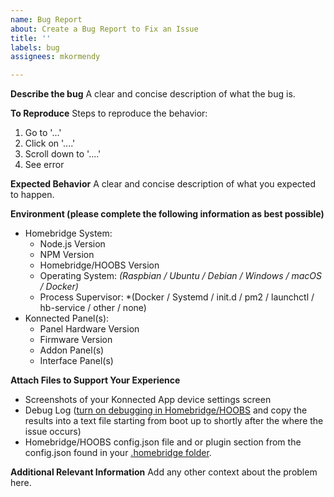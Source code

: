```yaml
---
name: Bug Report
about: Create a Bug Report to Fix an Issue
title: ''
labels: bug
assignees: mkormendy

---
```


**Describe the bug**
A clear and concise description of what the bug is.

**To Reproduce**
Steps to reproduce the behavior:
1. Go to '...'
2. Click on '....'
3. Scroll down to '....'
4. See error

**Expected Behavior**
A clear and concise description of what you expected to happen.

**Environment (please complete the following information as best possible)**
* Homebridge System:
  * Node.js Version
  * NPM Version
  * Homebridge/HOOBS Version
  * Operating System: *(Raspbian / Ubuntu / Debian / Windows / macOS / Docker)*
  * Process Supervisor: *(Docker / Systemd / init.d / pm2 / launchctl / hb-service / other / none)
* Konnected Panel(s):
  * Panel Hardware Version
  * Firmware Version
  * Addon Panel(s)
  * Interface Panel(s)

**Attach Files to Support Your Experience**
 - Screenshots of your Konnected App device settings screen
 - Debug Log ([turn on debugging in Homebridge/HOOBS](https://github.com/homebridge/homebridge/wiki/Basic-Troubleshooting#debug-mode) and copy the results into a text file starting from boot up to shortly after the where the issue occurs)
 - Homebridge/HOOBS config.json file and or plugin section from the config.json found in your [.homebridge folder](https://github.com/homebridge/homebridge/wiki/Basic-Troubleshooting#understanding-where-your-files-are-macos).

**Additional Relevant Information**
Add any other context about the problem here.
